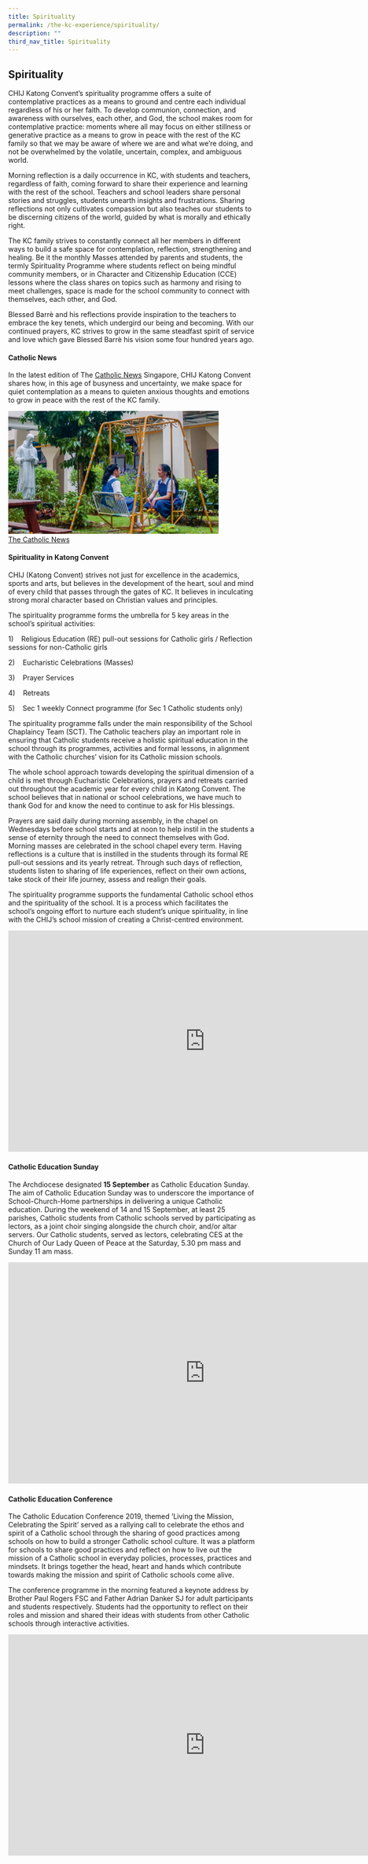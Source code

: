 ```yaml
---
title: Spirituality
permalink: /the-kc-experience/spirituality/
description: ""
third_nav_title: Spirituality
---
```


## Spirituality

CHIJ Katong Convent’s spirituality programme offers a suite of contemplative practices as a means to ground and centre each individual regardless of his or her faith. To develop communion, connection, and awareness with ourselves, each other, and God, the school makes room for contemplative practice: moments where all may focus on either stillness or generative practice as a means to grow in peace with the rest of the KC family so that we may be aware of where we are and what we’re doing, and not be overwhelmed by the volatile, uncertain, complex, and ambiguous world.

Morning reflection is a daily occurrence in KC, with students and teachers, regardless of faith, coming forward to share their experience and learning with the rest of the school. Teachers and school leaders share personal stories and struggles, students unearth insights and frustrations. Sharing reflections not only cultivates compassion but also teaches our students to be discerning citizens of the world, guided by what is morally and ethically right.

The KC family strives to constantly connect all her members in different ways to build a safe space for contemplation, reflection, strengthening and healing. Be it the monthly Masses attended by parents and students, the termly Spirituality Programme where students reflect on being mindful community members, or in Character and Citizenship Education (CCE) lessons where the class shares on topics such as harmony and rising to meet challenges, space is made for the school community to connect with themselves, each other, and God.

Blessed Barrè and his reflections provide inspiration to the teachers to embrace the key tenets, which undergird our being and becoming. With our continued prayers, KC strives to grow in the same steadfast spirit of service and love which gave Blessed Barrè his vision some four hundred years ago.

#### Catholic News

In the latest edition of The&nbsp;[Catholic News](https://catholicnews.sg/2020/03/26/making-space-for-contemplation/)&nbsp;Singapore, CHIJ Katong Convent shares how, in this age of busyness and uncertainty, we make space for quiet contemplation as a means to quieten anxious thoughts and emotions to grow in peace with the rest of the KC family.

<img style="width:85%" src="/images/Catholic News (2).png"><br>
[The Catholic News](https://catholicnews.sg/2020/03/26/making-space-for-contemplation/)

#### Spirituality in Katong Convent

CHIJ (Katong Convent) strives not just for excellence in the academics, sports and arts, but believes in the development of the heart, soul and mind of every child that passes through the gates of KC. It believes in inculcating strong moral character based on Christian values and principles.

The spirituality programme forms the umbrella for 5 key areas in the school’s spiritual activities:

1)&nbsp;&nbsp; &nbsp;Religious Education (RE) pull-out sessions for Catholic girls / Reflection sessions for non-Catholic girls

2)&nbsp;&nbsp; &nbsp;Eucharistic Celebrations (Masses)

3)&nbsp;&nbsp; &nbsp;Prayer Services

4)&nbsp;&nbsp; &nbsp;Retreats

5)&nbsp;&nbsp; &nbsp;Sec 1 weekly Connect programme (for Sec 1 Catholic students only)

The spirituality programme falls under the main responsibility of the School Chaplaincy Team (SCT). The Catholic teachers play an important role in ensuring that Catholic students receive a holistic spiritual education in the school through its programmes, activities and formal lessons, in alignment with the Catholic churches’ vision for its Catholic mission schools.

The whole school approach towards developing the spiritual dimension of a child is met through Eucharistic Celebrations, prayers and retreats carried out throughout the academic year for every child in Katong Convent. The school believes that in national or school celebrations, we have much to thank God for and know the need to continue to ask for His blessings.

Prayers are said daily during morning assembly, in the chapel on Wednesdays before school starts and at noon to help instil in the students a sense of eternity through the need to connect themselves with God. Morning masses are celebrated in the school chapel every term. Having reflections is a culture that is instilled in the students through its formal RE pull-out sessions and its yearly retreat. Through such days of reflection, students listen to sharing of life experiences, reflect on their own actions, take stock of their life journey, assess and realign their goals.

The spirituality programme supports the fundamental Catholic school ethos and the spirituality of the school. It is a process which facilitates the school’s ongoing effort to nurture each student’s unique spirituality, in line with the CHIJ’s school mission of creating a Christ-centred environment.

<iframe allowfullscreen="true" height="450" width="800" frameborder="0" src="https://docs.google.com/presentation/d/e/2PACX-1vSSwKfSe2VhMtHFefNyCl9BH4TurG69GHjs92ynnZqomh6cfAjzMIB1G1XU_bWkrf6IQKZr_X_Axxi6/embed?start=false&amp;loop=false&amp;delayms=3000"></iframe>

#### Catholic Education Sunday

The Archdiocese designated&nbsp;**15 September**&nbsp;as Catholic Education Sunday. The aim of Catholic Education Sunday was to underscore the importance of School-Church-Home partnerships in delivering a unique Catholic education. During the weekend of 14 and 15 September, at least 25 parishes, Catholic students from Catholic schools served by participating as lectors, as a joint choir singing alongside the church choir, and/or altar servers. Our Catholic students, served as lectors, celebrating CES at the Church of Our Lady Queen of Peace at the Saturday, 5.30 pm mass and Sunday 11 am mass.

<iframe src="https://docs.google.com/presentation/d/e/2PACX-1vSde9foRIZTndCOanI5xN0Zh3pXp3rj-3ktZicdrGwWcScE7mbpni-5bGfgwcRrUaGPnRnGcIKA-ZVn/embed?start=false&amp;loop=false&amp;delayms=3000" frameborder="0" width="800" height="450" allowfullscreen="true"></iframe>

#### Catholic Education Conference

The Catholic Education Conference 2019, themed ‘Living the Mission, Celebrating the Spirit’ served as a rallying call to celebrate the ethos and spirit of a Catholic school through the sharing of good practices among schools on how to build a stronger Catholic school culture. It was a platform for schools to share good practices and reflect on how to live out the mission of a Catholic school in everyday policies, processes, practices and mindsets. It brings together the head, heart and hands which contribute towards making the mission and spirit of Catholic schools come alive.

The conference programme in the morning featured a keynote address by Brother Paul Rogers FSC and Father Adrian Danker SJ for adult participants and students respectively. Students had the opportunity to reflect on their roles and mission and shared their ideas with students from other Catholic schools through interactive activities.

<iframe allowfullscreen="true" height="450" width="800" frameborder="0" src="https://docs.google.com/presentation/d/e/2PACX-1vSmcur86uJOeXvFzMl6EbqoSU6fR3IjcUyZa-xkcIdMv1PdXkQ-q4GpoJrUDePuwJFjfIqJkf3_Pv0u/embed?start=false&amp;loop=false&amp;delayms=3000"></iframe>